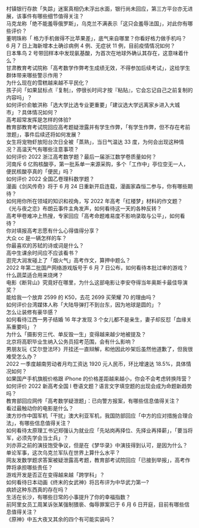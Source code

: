 村镇银行存款「失踪」迷案真相仍未浮出水面，银行尚未回应，第三方平台亦无进展，该事件有哪些细节值得关注？  
马克龙称「绝不能羞辱俄罗斯」，乌克兰不满表示「这只会羞辱法国」，对此你有哪些评价？  
董明珠称「 格力手机做得不比苹果差」，底气来自哪里？你看好格力做手机吗？  
6 月 7 日上海新增本土确诊病例 4 例、无症状 11 例，目前疫情情况如何？  
日本隼鸟 2 号带回样本中发现氨基酸，为首次在地球外确认其存在，这意味着什么？  
甘肃教育考试院称「高考数学作弊考生成绩无效，不得参加后续考试」，这给学生群体带来哪些警示作用？  
为什么现在的雪糕越来越不平民化？  
孩子问「如果鼠标点『复制』，停很长时间才按『粘贴』，它会忘记自己之前复制的内容吗」？  
如何评价俞敏洪称「选大学比选专业更重要」「建议选大学远离家乡进入大城市」？具体情况如何？  
高考超常发挥是怎样的体验?  
教育部教育考试院回应高考题疑泄露并有学生作弊，「有学生作弊，但不存在考前泄题」，事件后续还将如何发展？  
女生将宠物虾放阳台次日全被「蒸熟」，当日气温达 33 度，为何会出现这种情况？高温天气有哪些注意事项？  
如何评价 2022 浙江高考数学题？最后一届浙江数学卷质量如何？  
河南斥 6 亿购核酸亭，第一批系单一来源采购，多个「工作中」亭位空无一人，便民核酸亭真的「便民」吗？  
如何评价 2022 全国乙卷理科数学题？  
漫画《剑风传奇》将于 6 月 24 日重新开启连载，漫画家森恒二参与，你有哪些期待？  
如何用你所在领域的知识和视角，写 2022 年高考「红楼梦」材料的作文题？  
《光与夜之恋》布朗云事件主角发声，如何看待这一天的各种反转？  
高考甲卷难冲上热搜，专家回应「高考命题难易度不影响录取与公平」，如何看待？  
你对填报高考志愿有什么心得值得分享？  
大众 cc 是一辆怎样的车？  
你最喜欢的苏轼的诗或词是什么？  
高中生课余时间应不应该看书？  
逛完大润发碰上了「烟火气」高考作文，算押中题么？  
2022 年第二批国产网络游戏版号于 6 月 7 日公布，如何看待本批过审的游戏？  
什么蔬菜适合用来烧烤？  
电影《断背山》究竟好在哪里，为什么这部电影让李安夺得当年奥斯卡最佳导演奖？  
能给我一个放弃 2599 的 K50，去花 2699 买荣耀 70 的理由吗？  
如何评价台湾媒体人称「大陆导弹打不到台东，因为地球是圆的」？  
怎么让装修有豪华感？  
如何看待江西一男子结婚 16 年才发现 3 个女儿都不是亲生，妻子却反怼「血缘关系重要吗」？  
为什么「摄影穷三代、单反毁一生」变得越来越少地被提及？  
北京将高职毕业生纳入公务员招考范围，会有什么影响？  
男朋友玩《艾尔登法环》开挂还一直辩解，和他因此吵架后虽然他道歉了，但我很难受怎么办？  
2022 一季度越南劳动者月均工资达 1920 元人民币，环比增速达 18.5%，具体情况如何？  
如果国产手机旗舰价格跟 iPhone 的价格差距越来越小，你会不会考虑转换阵营？  
如何评价 2022 新高考全国 Ⅰ 卷语文题？语言文字填空题的出现会成为命题新趋势吗？  
教育部回应网传「高考数学疑泄题」：已向警方报案，有哪些信息值得关注？  
看过最触动你的电影是什么？  
澳方炒作中国军机「干扰」澳大利亚军机，我国防部回应「中方的应对措施合理合法」，有哪些信息值得关注？  
如何看待太原理工书记郑强认为就业应「先站岗再择位、先择业再择薪」，「要当将军，必须先学会当士兵」？  
刘亦菲之前的演技饱受争议，但是在《梦华录》中演技得到认可，是因为什么？  
单论军事，这次乌克兰军队在世界上算什么水平？  
网友发数学题求答案被疑泄露高考题，教育部考试院回应「已接到举报」，高考作弊将承担哪些责任？  
游戏开发是否正在变得越来越「跨学科」？  
如何看待日本动画《终末的女武神》将吕布评为中华武力第一?  
病娇这种东西真的存在吗？  
生活在长沙，有哪些日常的小事提升了你的幸福指数？  
前阿里女员工周某诉张某强制猥亵、侮辱罪案已于 6 月 6 日开庭，目前有哪些信息值得关注？  
《原神》中五大夜叉其余的四个有可能实装吗？  

